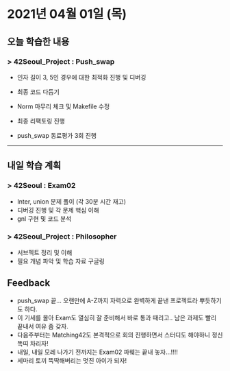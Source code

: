 # 2021년 04월 01일 (목) 

## 오늘 학습한 내용

###  > 42Seoul_Project : Push_swap

- 인자 길이 3, 5인 경우에 대한 최적화 진행 및 디버깅
- 최종 코드 다듬기

- Norm 마무리 체크 및 Makefile 수정
- 최종 리팩토링 진행
- push_swap 동료평가 3회 진행

---

## 내일 학습 계획

### > 42Seoul : Exam02

- Inter, union 문제 풀이 (각 30분 시간 재고)
- 디버깅 진행 및 각 문제 핵심 이해 
- gnl 구현 및 코드 분석

### > 42Seoul_Project : Philosopher

- 서브젝트 정리 및 이해
- 필요 개념 파악 및 학습 자료 구글링



## Feedback

- push_swap 끝... 오랜만에 A-Z까지 자력으로 완벽하게 끝낸 프로젝트라 뿌듯하기도 하다.
- 이 기세를 몰아 Exam도 열심히 잘 준비해서 바로 통과 때리고.. 남은 과제도 빨리 끝내서 여유 좀 갖자.
- 다음주부터는 Matching42도 본격적으로 회의 진행하면서 스터디도 해야하니 정신 똑띠 차리자!
- 내일, 내일 모레 나가기 전까지는 Exam02 파훼는 끝내 놓자...!!!!
- 세마리 토끼 뚝딱해버리는 멋진 아이가 되자!
